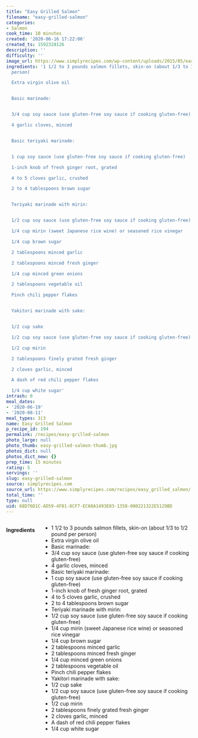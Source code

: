 ```yaml
---
title: "Easy Grilled Salmon"
filename: "easy-grilled-salmon"
categories:
- Salmon
cook_time: 10 minutes
created: '2020-06-16 17:22:06'
created_ts: 1592328126
description: ''
difficulty: ''
image_url: https://www.simplyrecipes.com/wp-content/uploads/2015/05/easy-grilled-salmon-vertical-b-1600-600x837.jpg
ingredients: '1 1/2 to 3 pounds salmon fillets, skin-on (about 1/3 to 1/2 pound per
  person)

  Extra virgin olive oil


  Basic marinade:


  3/4 cup soy sauce (use gluten-free soy sauce if cooking gluten-free)

  4 garlic cloves, minced


  Basic teriyaki marinade:


  1 cup soy sauce (use gluten-free soy sauce if cooking gluten-free)

  1-inch knob of fresh ginger root, grated

  4 to 5 cloves garlic, crushed

  2 to 4 tablespoons brown sugar


  Teriyaki marinade with mirin:


  1/2 cup soy sauce (use gluten-free soy sauce if cooking gluten-free)

  1/4 cup mirin (sweet Japanese rice wine) or seasoned rice vinegar

  1/4 cup brown sugar

  2 tablespoons minced garlic

  2 tablespoons minced fresh ginger

  1/4 cup minced green onions

  2 tablespoons vegetable oil

  Pinch chili pepper flakes


  Yakitori marinade with sake:


  1/2 cup sake

  1/2 cup soy sauce (use gluten-free soy sauce if cooking gluten-free)

  1/2 cup mirin

  2 tablespoons finely grated fresh ginger

  2 cloves garlic, minced

  A dash of red chili pepper flakes

  1/4 cup white sugar'
intrash: 0
meal_dates:
- '2020-06-19'
- '2020-08-11'
meal_types: 3|3
name: Easy Grilled Salmon
p_recipe_id: 194
permalink: /recipes/easy-grilled-salmon
photo_large: null
photo_thumb: easy-grilled-salmon-thumb.jpg
photos_dict: null
photos_dict_new: {}
prep_time: 15 minutes
rating: 5
servings: ''
slug: easy-grilled-salmon
source: simplyrecipes.com
source_url: https://www.simplyrecipes.com/recipes/easy_grilled_salmon/
total_time: ''
type: null
uid: 68D76D1C-AD59-4F01-8CF7-EC68A1493E03-1358-000221322E5129BD
---
```

<div class="large-8 medium-7 columns" id="writeup">	</div><!-- #writeup -->
</div><!-- #row-one -->
<div class="row" id="row-two">	<div class="medium-4 small-5 columns" id="ingredients"><h4>Ingredients</h4><div class="box box-ingredients content"><ul>
<li>1 1/2 to 3 pounds salmon fillets, skin-on (about 1/3 to 1/2 pound per person)</li>
<li>Extra virgin olive oil</li>
<li>Basic marinade:</li>
<li>3/4 cup soy sauce (use gluten-free soy sauce if cooking gluten-free)</li>
<li>4 garlic cloves, minced</li>
<li>Basic teriyaki marinade:</li>
<li>1 cup soy sauce (use gluten-free soy sauce if cooking gluten-free)</li>
<li>1-inch knob of fresh ginger root, grated</li>
<li>4 to 5 cloves garlic, crushed</li>
<li>2 to 4 tablespoons brown sugar</li>
<li>Teriyaki marinade with mirin:</li>
<li>1/2 cup soy sauce (use gluten-free soy sauce if cooking gluten-free)</li>
<li>1/4 cup mirin (sweet Japanese rice wine) or seasoned rice vinegar</li>
<li>1/4 cup brown sugar</li>
<li>2 tablespoons minced garlic</li>
<li>2 tablespoons minced fresh ginger</li>
<li>1/4 cup minced green onions</li>
<li>2 tablespoons vegetable oil</li>
<li>Pinch chili pepper flakes</li>
<li>Yakitori marinade with sake:</li>
<li>1/2 cup sake</li>
<li>1/2 cup soy sauce (use gluten-free soy sauce if cooking gluten-free)</li>
<li>1/2 cup mirin</li>
<li>2 tablespoons finely grated fresh ginger</li>
<li>2 cloves garlic, minced</li>
<li>A dash of red chili pepper flakes</li>
<li>1/4 cup white sugar</li>
</ul>
</div>	</div>	<div class="medium-6 small-7 columns" id="directions">	</div>